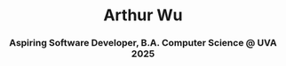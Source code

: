 <h1 align="center">Arthur Wu</h1>
<h3 align="center"> Aspiring Software Developer, B.A. Computer Science @ UVA 2025 </h3>

